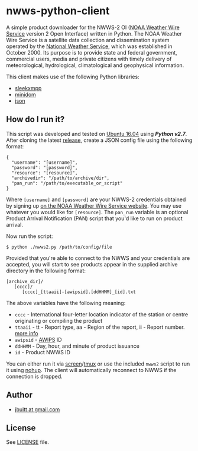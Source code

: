 
# nwws-python-client

A simple product downloader for the NWWS-2 OI ([NOAA Weather Wire Service](http://www.nws.noaa.gov/nwws/) version 2 Open Interface) written in Python. The NOAA Weather Wire Service is a satellite data collection and dissemination system operated by the [National Weather Service](http://weather.gov), which was established in October 2000. Its purpose is to provide state and federal government, commercial users, media and private citizens with timely delivery of meteorological, hydrological, climatological and geophysical information. 

This client makes use of the following Python libraries:

* [sleekxmpp](https://github.com/fritzy/SleekXMPP)
* [minidom](https://docs.python.org/2/library/xml.dom.minidom.html)
* [json](https://docs.python.org/2/library/json.html)

## How do I run it?

This script was developed and tested on [Ubuntu 16.04](http://ubuntu.com) using ***Python v2.7***. After cloning the latest [release](https://github.com/jbuitt/nwws-python-client), create a JSON config file using the following format:

```
{
  "username": "[username]",
  "password": "[password]",
  "resource": "[resource]",
  "archivedir": "/path/to/archive/dir",
  "pan_run": "/path/to/executable_or_script"
}
```

Where `[username]` and `[password]` are your NWWS-2 credentials obtained by signing up [on the NOAA Weather Wire Service website](http://www.nws.noaa.gov/nwws/#NWWS_OI_Request). You may use whatever you would like for `[resource]`. The `pan_run` variable is an optional Product Arrival Notification (PAN) script that you'd like to run on product arrival.

Now run the script:

```
$ python ./nwws2.py /path/to/config/file
```

Provided that you're able to connect to the NWWS and your credentials are accepted, you will start to see products appear in the supplied archive directory in the following format:

```
[archive_dir]/
   [cccc]/
      [cccc]_[ttaaii]-[awipsid].[ddHHMM]_[id].txt
```

The above variables have the following meaning:

* `cccc` - International four-letter location indicator of the station or centre originating or compiling the product
* `ttaaii` - tt - Report type, aa - Region of the report, ii - Report number. [more info](http://weather.unisys.com/noaaport/WMO_Header_Text.php)
* `awipsid` - [AWIPS](https://www.unidata.ucar.edu/software/awips2/) ID
* `ddHHMM` - Day, hour, and minute of product issuance
* `id` - Product NWWS ID

You can either run it via [screen](https://www.gnu.org/software/screen/)/[tmux](https://github.com/tmux/tmux/wiki) or use the included `nwws2` script to run it using [nohup](https://en.wikipedia.org/wiki/Nohup). The client will automatically reconnect to NWWS if the connection is dropped.

## Author

+	[jbuitt at gmail.com](mailto:jbuitt@gmail.com)

## License

See [LICENSE](https://github.com/jbuitt/nwws-python-client/blob/master/LICENSE) file.

